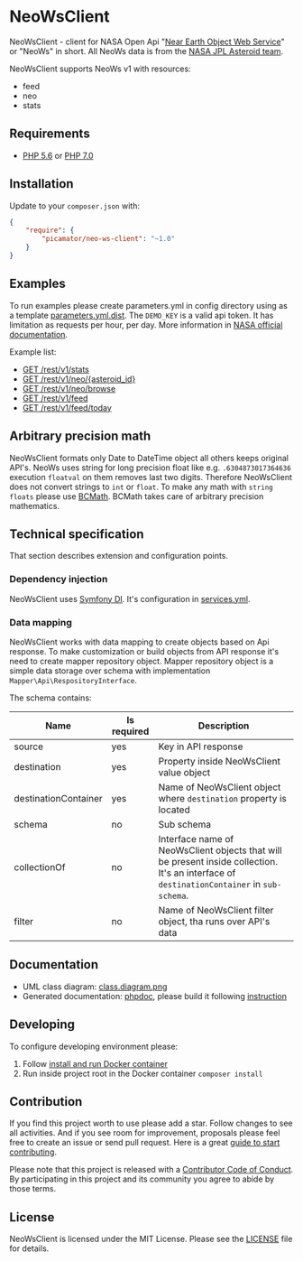 NeoWsClient
===========

NeoWsClient - client for NASA Open Api "[Near Earth Object Web Service](https://api.nasa.gov/neo/?api_key=DEMO_KEY)" or "NeoWs" in short.
All NeoWs data is from the [NASA JPL Asteroid team](http://neo.jpl.nasa.gov/).

NeoWsClient supports NeoWs v1 with resources:

* feed
* neo
* stats

Requirements
------------
* [PHP 5.6](http://php.net/manual/en/migration56.new-features.php) or [PHP 7.0](http://php.net/manual/en/migration70.new-features.php)

Installation
------------
Update to your `composer.json` with:

```json
{
    "require": {
        "picamator/neo-ws-client": "~1.0"
    }
}
```

Examples
--------
To run examples please create parameters.yml in config directory using as a template [parameters.yml.dist](config/parameters.yml.dist).
The `DEMO_KEY` is a valid api token. It has limitation as requests per hour, per day.
More information in [NASA official documentation](https://api.nasa.gov/api.html#authentication).

Example list:

* [GET /rest/v1/stats](doc/example/statistics.php)
* [GET /rest/v1/neo/{asteroid_id}](doc/example/neo.php)
* [GET /rest/v1/neo/browse](doc/example/neo.browse.php)
* [GET /rest/v1/feed](doc/example/feed.php)
* [GET /rest/v1/feed/today](doc/example/feed.today.php)

Arbitrary precision math
------------------------
NeoWsClient formats only Date to DateTime object all others keeps original API's.
NeoWs uses string for long precision float like e.g. `.6304873017364636` execution `floatval` on them removes last two digits.
Therefore NeoWsClient does not convert strings to `int` or `float`. To make any math with `string floats` please use [BCMath](http://php.net/manual/en/book.bc.php).
BCMath takes care of arbitrary precision mathematics. 

Technical specification
-----------------------
That section describes extension and configuration points.

### Dependency injection
NeoWsClient uses [Symfony DI](https://symfony.com/doc/current/components/dependency_injection.html).
It's configuration in [services.yml](config/services.yml).

### Data mapping
NeoWsClient works with data mapping to create objects based on Api response.
To make customization or build objects from API response it's need to create mapper repository object.
Mapper repository object is a simple data storage over schema with implementation `Mapper\Api\RespositoryInterface`.

The schema contains:

 Name                   | Is required   | Description 
 ---                    | ---           | ---
 source                 | yes           | Key in API response
 destination            | yes           | Property inside NeoWsClient value object
 destinationContainer   | yes           | Name of NeoWsClient object where `destination` property is located
 schema                 | no            | Sub schema
 collectionOf           | no            | Interface name of NeoWsClient objects that will be present inside collection. It's an interface of  `destinationContainer` in `sub-schema`.
 filter                 | no            | Name of NeoWsClient filter object, tha runs over API's data

Documentation
-------------
* UML class diagram: [class.diagram.png](doc/uml/class.diagram.png)
* Generated documentation: [phpdoc](doc/phpdoc), please build it following [instruction](dev/phpdoc)

Developing
----------
To configure developing environment please:

1. Follow [install and run Docker container](dev/docker/README.md)
2. Run inside project root in the Docker container `composer install` 

Contribution
------------
If you find this project worth to use please add a star. Follow changes to see all activities.
And if you see room for improvement, proposals please feel free to create an issue or send pull request.
Here is a great [guide to start contributing](https://guides.github.com/activities/contributing-to-open-source/).

Please note that this project is released with a [Contributor Code of Conduct](http://contributor-covenant.org/version/1/4/).
By participating in this project and its community you agree to abide by those terms.

License
-------
NeoWsClient is licensed under the MIT License. Please see the [LICENSE](LICENSE.txt) file for details.
